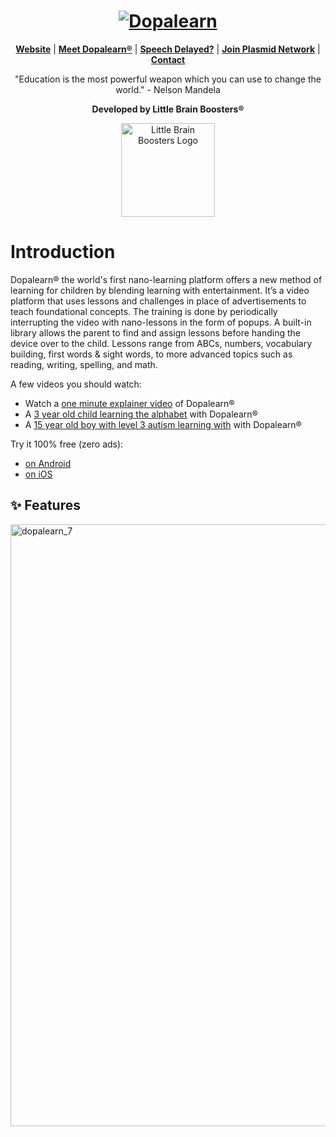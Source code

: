 <h1 align="center">
  <a href="https://www.dopalearn.com">
    <img src="https://uploads-ssl.webflow.com/61a4ecbcf1407008e0dd07fb/63a1d14e4828c1917d8e0df9_dopalearn_black_registered.png" alt="Dopalearn">
  </a>
</h1>


<p align=center>
  <strong><a href="https://www.dopalearn.com">Website</a></strong>
  | <strong><a href="https://www.youtube.com/watch?v=7F6yH6R_H_U">Meet Dopalearn®</a></strong>
  | <strong><a href="https://youtube.com/shorts/WGY0082PQZo?feature=share">Speech Delayed?</a></strong>
  | <strong><a href="https://www.plasmid.network">Join Plasmid Network</a></strong>
  | <strong><a href="">Contact</a></strong>
</p>

<p align="center">
"Education is the most powerful weapon which you can use to change the world." - Nelson Mandela
</p>

<p align="center">
  <strong>Developed by Little Brain Boosters®</a></strong>
</p>

<p align="center">
  <a href="https://www.dopalearn.com">
    <img width="150px" src="https://uploads-ssl.webflow.com/61a4ecbcf1407008e0dd07fb/66c0fd759fb59105a9e50e4f_lbb_studio_large.png" alt="Little Brain Boosters Logo"/>
  </a>
</p>

# Introduction

Dopalearn® the world's first nano-learning platform offers a new method of learning for children by blending learning with entertainment. It’s a video platform that uses lessons and challenges in place of advertisements to teach foundational concepts. The training is done by periodically interrupting the video with nano-lessons in the form of popups. A built-in library allows the parent to find and assign lessons before handing the device over to the child. Lessons range from ABCs, numbers, vocabulary building, first words & sight words, to more advanced topics such as reading, writing, spelling, and math.

A few videos you should watch:
* Watch a [one minute explainer video](https://youtube.com/shorts/1gcMx_IDOZY) of Dopalearn®
* A [3 year old child learning the alphabet](https://youtube.com/shorts/pKa4rbOnMPk) with Dopalearn®
* A [15 year old boy with level 3 autism learning with](https://youtu.be/gBZUCWVDbAY) with Dopalearn®

Try it 100% free (zero ads):
* [on Android](https://play.google.com/store/apps/details?id=com.littlebrainboosters.dopalearn)
* [on iOS](https://apps.apple.com/us/app/dopalearn/id1542507323)

:sparkles: Features
---------------------------
<img width="963" alt="dopalearn_7" src="https://github.com/user-attachments/assets/8212412b-558d-4dde-a57d-23b6d1cd73a3">
